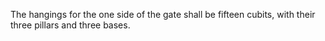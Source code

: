 The hangings for the one side of the gate shall be fifteen cubits, with their three pillars and three bases.
